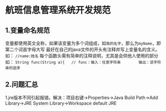 # 航班信息管理系统开发规范

## 1.变量命名规范
变量都使用英文全称，如果该变量为多个词组成，如`我的名字`，那么为`myName`，即第二个词首字母大写
最好在自己的java文件的开头有注释并写上变量名的含义。如：   `//name:姓名`
每个函数头需有简单的注释说明，尤其是会供他人使用的部分    如：   `String func(String a){   // func：输入：任意字符串        输出：该字符串的逆序`


## 2.问题汇总
1.jre版本不同引起报错。解决：项目右键->Properties->Java Build Path->Add Library->JRE System Library->Workspace default JRE
